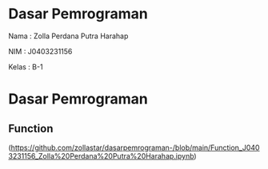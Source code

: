 # Dasar Pemrograman
Nama    : Zolla Perdana Putra Harahap

NIM     : J0403231156

Kelas   : B-1

# Dasar Pemrograman



## Function 
(https://github.com/zollastar/dasarpemrograman-/blob/main/Function_J0403231156_Zolla%20Perdana%20Putra%20Harahap.ipynb)